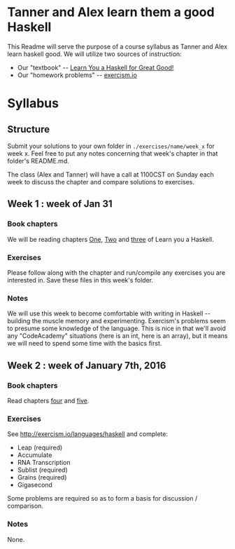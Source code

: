 # Tanner and Alex learn them a good Haskell

This Readme will serve the purpose of a course syllabus as Tanner and Alex learn haskell good. We will utilize two sources of instruction:

* Our "textbook" -- [Learn You a Haskell for Great Good!](http://learnyouahaskell.com/chapters)
* Our "homework problems" -- [exercism.io](http://exercism.io/languages/haskell)

# Syllabus

## Structure

Submit your solutions to your own folder in `./exercises/name/week_x` for week x. 
Feel free to put any notes concerning that week's chapter in that folder's README.md. 

The class (Alex and Tanner) will have a call at 1100CST on Sunday each week
to discuss the chapter and compare solutions to exercises.

## Week 1 : week of Jan 31
### Book chapters

We will be reading chapters [One](http://learnyouahaskell.com/introduction#about-this-tutorial), [Two](http://learnyouahaskell.com/starting-out#ready-set-go) and [three](http://learnyouahaskell.com/types-and-typeclasses#believe-the-type) of Learn you a Haskell.

### Exercises

Please follow along with the chapter and run/compile any exercises you are interested in. Save these files in this week's folder.

### Notes

We will use this week to become comfortable with writing in Haskell -- building the muscle memory and experimenting. Exercism's problems seem
to presume some knowledge of the language. This is nice in that we'll avoid any "CodeAcademy" situations (here is an int, here is an array),
but it means we will need to spend some time with the basics first.

## Week 2 : week of January 7th, 2016

### Book chapters

Read chapters [four](http://learnyouahaskell.com/syntax-in-functions) and [five](http://learnyouahaskell.com/recursion).

### Exercises

See http://exercism.io/languages/haskell and complete:

* Leap (required)
* Accumulate
* RNA Transcription
* Sublist (required)
* Grains (required)
* Gigasecond

Some problems are required so as to form a basis for discussion / comparison.

### Notes

None.
